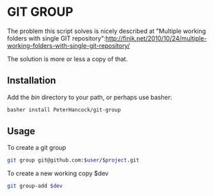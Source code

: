 # GIT GROUP

The problem this script solves is nicely described at
"Multiple working folders with single GIT repository":http://finik.net/2010/10/24/multiple-working-folders-with-single-git-repository/

The solution is more or less a copy of that.

## Installation

Add the _bin_ directory to your path, or perhaps use basher:

``` bash
basher install PeterHancock/git-group
```

## Usage

To create a git group

``` bash
git group git@github.com:$user/$project.git
```

To create a new working copy $dev

``` bash
git group-add $dev
```
